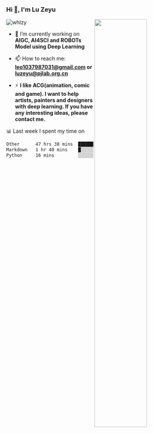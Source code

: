 ### Hi 👋, I'm Lu Zeyu

<img src="https://komarev.com/ghpvc/?username=whlzy&label=Profile%20views&color=0e75b6&style=flat" alt="whlzy" />
<img align="right" width="53%" src="https://github-readme-stats.vercel.app/api?username=whlzy&show_icons=true">

- 🔭 I’m currently working on **AIGC, AI4SCI and ROBOTs Model using Deep Learning**

- 📫 How to reach me: **leo1037987031@gmail.com or luzeyu@pjlab.org.cn**

- ⚡ **I like ACG(animation, comic and game). I want to help artists, painters and designers with deep learning. If you have any interesting ideas, please contact me.**

📊 Last week I spent my time on

<!--START_SECTION:waka-->

```txt
Other      47 hrs 38 mins  ████████████████████████░   96.07 %
Markdown   1 hr 40 mins    █░░░░░░░░░░░░░░░░░░░░░░░░   03.39 %
Python     16 mins         ░░░░░░░░░░░░░░░░░░░░░░░░░   00.54 %
```

<!--END_SECTION:waka-->

